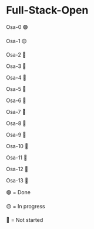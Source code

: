 # Full-Stack-Open

Osa-0 🟢

Osa-1 🟡

Osa-2 🔴

Osa-3 🔴

Osa-4 🔴

Osa-5 🔴

Osa-6 🔴

Osa-7 🔴

Osa-8 🔴

Osa-9 🔴

Osa-10 🔴

Osa-11 🔴

Osa-12 🔴

Osa-13 🔴

🟢 = Done

🟡 = In progress

🔴 = Not started
